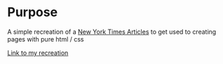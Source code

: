 # Purpose

A simple recreation of a [New York Times Articles](https://www.nytimes.com/2014/03/18/science/space/detection-of-waves-in-space-buttresses-landmark-theory-of-big-bang.html?_r=0) to get used to creating pages with pure html / css

[Link to my recreation](https://paramagicdev.github.io/positioning-and-floating-elements/)
